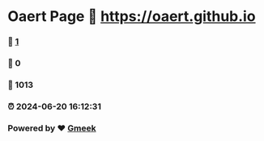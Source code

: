# Oaert Page :link: https://oaert.github.io 
### :page_facing_up: [1](https://oaert.github.io/tag.html) 
### :speech_balloon: 0 
### :hibiscus: 1013 
### :alarm_clock: 2024-06-20 16:12:31 
### Powered by :heart: [Gmeek](https://github.com/Meekdai/Gmeek)
